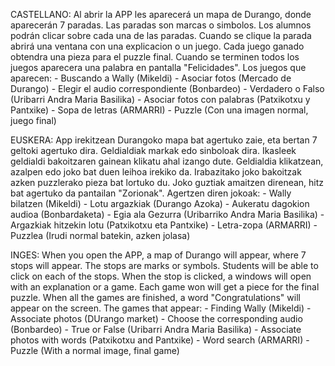 CASTELLANO:
  Al abrir la APP les aparecerá un mapa de Durango, donde aparecerán 7 paradas.
  Las paradas son marcas o simbolos.
  Los alumnos podrán clicar sobre cada una de las paradas.
  Cuando se clique la parada abrirá una ventana con una explicacion o un juego.
  Cada juego ganado obtendra una pieza para el puzzle final.
  Cuando se terminen todos los juegos aparecera una palabra en pantalla "Felicidades".
  Los juegos que aparecen:
    - Buscando a Wally (Mikeldi)
    - Asociar fotos (Mercado de Durango)
    - Elegir el audio correspondiente (Bonbardeo)
    - Verdadero o Falso (Uribarri Andra Maria Basilika)
    - Asociar fotos con palabras (Patxikotxu y Pantxike)
    - Sopa de letras (ARMARRI)
    - Puzzle (Con una imagen normal, juego final)

EUSKERA:
  App irekitzean Durangoko mapa bat agertuko zaie, eta bertan 7 geltoki agertuko dira.
  Geldialdiak markak edo sinboloak dira.
  Ikasleek geldialdi bakoitzaren gainean klikatu ahal izango dute.
  Geldialdia klikatzean, azalpen edo joko bat duen leihoa irekiko da.
  Irabazitako joko bakoitzak azken puzzlerako pieza bat lortuko du.
  Joko guztiak amaitzen direnean, hitz bat agertuko da pantailan "Zorionak".
  Agertzen diren jokoak:
    - Wally bilatzen (Mikeldi)
    - Lotu argazkiak (Durango Azoka)
    - Aukeratu dagokion audioa (Bonbardaketa)
    - Egia ala Gezurra (Uribarriko Andra Maria Basilika)
    - Argazkiak hitzekin lotu (Patxikotxu eta Pantxike)
    - Letra-zopa (ARMARRI)
    - Puzzlea (Irudi normal batekin, azken jolasa)

INGES:
  When you open the APP, a map of Durango will appear, where 7 stops will appear.
  The stops are marks or symbols.
  Students will be able to click on each of the stops.
  When the stop is clicked, a windows will open with an explanation or a game.
  Each game won will get a piece for the final puzzle.
  When all the games are finished, a word "Congratulations" will appear on the screen.
  The games that appear:
    - Finding Wally (Mikeldi)
    - Associate photos (DUrango market)
    - Choose the corresponding audio (Bonbardeo)
    - True or False (Uribarri Andra Maria Basilika)
    - Associate photos with words (Patxikotxu and Pantxike)
    - Word search (ARMARRI)
    - Puzzle (With a normal image, final game)

